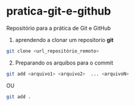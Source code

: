 # pratica-git-e-github
Repositório para a prática de Git e GitHub

1. aprendendo a clonar um repositorio **git**

```bash
git clone <url_repositório_remoto>
```

2. Preparando os arquibos para o commit

```bash
git add <arquivo1> <arquivo2>  ... <arquivoN>
```
OU

```bash
git add .
```
